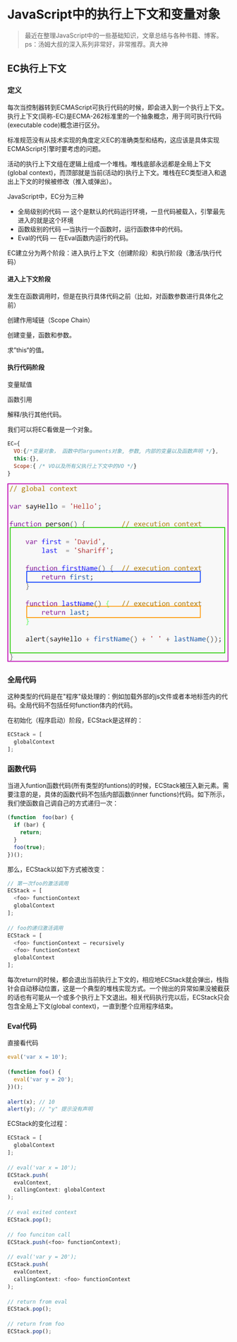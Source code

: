 # JavaScript中的执行上下文和变量对象

> 最近在整理JavaScript中的一些基础知识，文章总结与各种书籍、博客。ps：汤姆大叔的深入系列非常好，非常推荐。真大神

## EC执行上下文

### 定义
每次当控制器转到ECMAScript可执行代码的时候，即会进入到一个执行上下文。执行上下文(简称-EC)是ECMA-262标准里的一个抽象概念，用于同可执行代码(executable code)概念进行区分。

标准规范没有从技术实现的角度定义EC的准确类型和结构，这应该是具体实现ECMAScript引擎时要考虑的问题。

活动的执行上下文组在逻辑上组成一个堆栈。堆栈底部永远都是全局上下文(global context)，而顶部就是当前(活动的)执行上下文。堆栈在EC类型进入和退出上下文的时候被修改（推入或弹出）。

JavaScript中，EC分为三种
- 全局级别的代码 –– 这个是默认的代码运行环境，一旦代码被载入，引擎最先进入的就是这个环境
- 函数级别的代码 ––当执行一个函数时，运行函数体中的代码。
- Eval的代码 –– 在Eval函数内运行的代码。

EC建立分为两个阶段：进入执行上下文（创建阶段）和执行阶段（激活/执行代码）

#### 进入上下文阶段
发生在函数调用时，但是在执行具体代码之前（比如，对函数参数进行具体化之前） 

创建作用域链（Scope Chain）

创建变量，函数和参数。

求”this“的值。

#### 执行代码阶段
变量赋值

函数引用

解释/执行其他代码。

我们可以将EC看做是一个对象。
```javascript
EC={
  VO:{/*变量对象， 函数中的arguments对象, 参数, 内部的变量以及函数声明 */},
  this:{},
  Scope:{ /* VO以及所有父执行上下文中的VO */}
}
```
![](../../img/20151118102648527.jpg)

### 全局代码
这种类型的代码是在"程序"级处理的：例如加载外部的js文件或者本地<script></script>标签内的代码。全局代码不包括任何function体内的代码。

在初始化（程序启动）阶段，ECStack是这样的：
```javascript
ECStack = [
  globalContext
];
```
### 函数代码
当进入funtion函数代码(所有类型的funtions)的时候，ECStack被压入新元素。需要注意的是，具体的函数代码不包括内部函数(inner functions)代码。如下所示，我们使函数自己调自己的方式递归一次：
```javascript
(function  foo(bar) {
  if (bar) {
    return;
  }
  foo(true);
})();
```
那么，ECStack以如下方式被改变：
```javascript
// 第一次foo的激活调用
ECStack = [
  <foo> functionContext
  globalContext
];
 
// foo的递归激活调用
ECStack = [
  <foo> functionContext – recursively
  <foo> functionContext
  globalContext
];
```
每次return的时候，都会退出当前执行上下文的，相应地ECStack就会弹出，栈指针会自动移动位置，这是一个典型的堆栈实现方式。一个抛出的异常如果没被截获的话也有可能从一个或多个执行上下文退出。相关代码执行完以后，ECStack只会包含全局上下文(global context)，一直到整个应用程序结束。
### Eval代码
直接看代码
```javascript
eval('var x = 10');
 
(function foo() {
  eval('var y = 20');
})();
 
alert(x); // 10
alert(y); // "y" 提示没有声明
```
ECStack的变化过程：
```javascript
ECStack = [
  globalContext
];
 
// eval('var x = 10');
ECStack.push(
  evalContext,
  callingContext: globalContext
);
 
// eval exited context
ECStack.pop();
 
// foo funciton call
ECStack.push(<foo> functionContext);
 
// eval('var y = 20');
ECStack.push(
  evalContext,
  callingContext: <foo> functionContext
);
 
// return from eval
ECStack.pop();
 
// return from foo
ECStack.pop();
```

